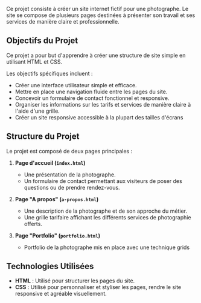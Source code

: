 Ce projet consiste à créer un site internet fictif pour une photographe. Le site se compose de plusieurs pages destinées à présenter son travail et ses services de manière claire et professionnelle.

## Objectifs du Projet

Ce projet a pour but d'apprendre à créer une structure de site simple en utilisant HTML et CSS.

Les objectifs spécifiques incluent :

- Créer une interface utilisateur simple et efficace.
- Mettre en place une navigation fluide entre les pages du site.
- Concevoir un formulaire de contact fonctionnel et responsive.
- Organiser les informations sur les tarifs et services de manière claire à l'aide d'une grille.
- Créer un site responsive accessible à la plupart des tailles d'écrans 
  
## Structure du Projet

Le projet est composé de deux pages principales :

1. **Page d'accueil (`index.html`)**
   - Une présentation de la photographe.
   - Un formulaire de contact permettant aux visiteurs de poser des questions ou de prendre rendez-vous.
   
2. **Page "A propos" (`a-propos.html`)**
   - Une description de la photographe et de son approche du métier.
   - Une grille tarifaire affichant les différents services de photographie offerts.

3. **Page "Portfolio" (`portfolio.html`)**
   - Portfolio de la photographe mis en place avec une technique grids 
     
## Technologies Utilisées

- **HTML** : Utilisé pour structurer les pages du site.
- **CSS** : Utilisé pour personnaliser et styliser les pages, rendre le site responsive et agréable visuellement.

